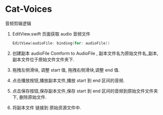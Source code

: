 # Cat-Voices

音频剪辑逻辑

1. EditView.swift 页面获取 audio 音频文件

    ```swift
    EditView(audioFile: binding(for: audioFile))
    ```

2. 创建副本 audioFile Comform to AudioFile , 副本文件名为原始文件名_副本, 副本文件位于原始文件文件夹下.
4. 拖拽左侧滑块, 调整 start 值,  拖拽右侧滑块,调整 end 值.
5. 点击播放按钮,播放副本文件,播放 start 到 end 区间的音频.
6. 点击保存按钮,保存副本文件,保存 start 到 end 区间的音频到原始文件文件夹下, 删除原始文件.
7. 将副本文件 链接到 原始资源文件中.
